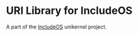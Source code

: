# URI Library for IncludeOS
A part of the [IncludeOS](https://github.com/hioa-cs/IncludeOS) unikernel project.